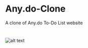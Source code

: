 # Any.do-Clone
A clone of Any.do To-Do List website
# 
![alt text](http://url/to/https://images.unsplash.com/photo-1606533127214-92342a35779e?ixlib=rb-1.2.1&ixid=MXwxMjA3fDB8MHxwaG90by1wYWdlfHx8fGVufDB8fHw%3D&auto=format&fit=crop&w=1258&q=80)
